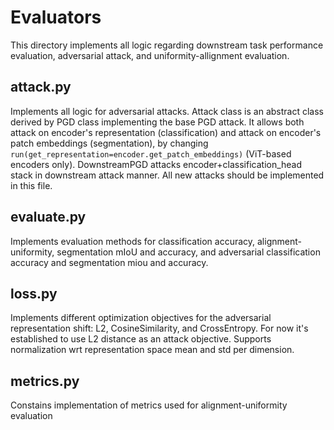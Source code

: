 # Evaluators

This directory implements all logic regarding downstream task performance evaluation, adversarial attack, and uniformity-allignment evaluation.

## attack.py

Implements all logic for adversarial attacks. Attack class is an abstract class derived by PGD class implementing the base PGD attack. It allows both attack on encoder's representation (classification) and attack on encoder's patch embeddings (segmentation), by changing `run(get_representation=encoder.get_patch_embeddings)` (ViT-based encoders only). DownstreamPGD attacks encoder+classification_head stack in downstream attack manner. All new attacks should be implemented in this file.

## evaluate.py

Implements evaluation methods for classification accuracy, alignment-uniformity, segmentation mIoU and accuracy, and adversarial classification accuracy and segmentation miou and accuracy.

## loss.py

Implements different optimization objectives for the adversarial representation shift: L2, CosineSimilarity, and CrossEntropy. For now it's established to use L2 distance as an attack objective. Supports normalization wrt representation space mean and std per dimension.

## metrics.py

Constains implementation of metrics used for alignment-uniformity evaluation